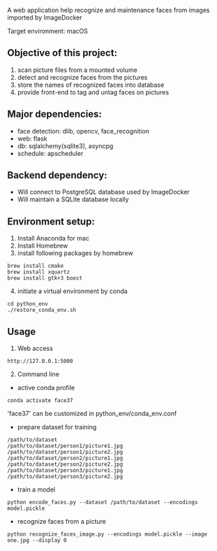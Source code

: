 A web application help recognize and maintenance faces from images imported by ImageDocker

Target environment: macOS

## Objective of this project:
1. scan picture files from a mounted volume
2. detect and recognize faces from the pictures
3. store the names of recognized faces into database
4. provide front-end to tag and untag faces on pictures

## Major dependencies:
- face detection: dlib, opencv, face_recognition
- web: flask
- db: sqlalchemy(sqlite3), asyncpg
- schedule: apscheduler

## Backend dependency:

- Will connect to PostgreSQL database used by ImageDocker
- Will maintain a SQLite database locally

## Environment setup:

1. Install Anaconda for mac
2. Install Homebrew
3. install following packages by homebrew

```
brew install cmake
brew install xquartz
brew install gtk+3 boost
```

4. initiate a virtual environment by conda

```
cd python_env
./restore_conda_env.sh
```

## Usage

1. Web access

```
http://127.0.0.1:5000
```

2. Command line

- active conda profile

```
conda activate face37
```

'face37' can be customized in python_env/conda_env.conf

- prepare dataset for training

```
/path/to/dataset
/path/to/dataset/person1/picture1.jpg
/path/to/dataset/person1/picture2.jpg
/path/to/dataset/person2/picture1.jpg
/path/to/dataset/person2/picture2.jpg
/path/to/dataset/person3/picture1.jpg
/path/to/dataset/person3/picture2.jpg
```

- train a model

```
python encode_faces.py --dataset /path/to/dataset --encodings model.pickle
```

- recognize faces from a picture

```
python recognize_faces_image.py --encodings model.pickle --image one.jpg --display 0
```
